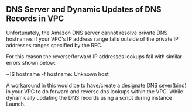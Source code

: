 DNS Server and Dynamic Updates of DNS Records in VPC
-----------------------------------------------------
Unfortunately, the Amazon DNS server cannot resolve private DNS hostnames if your VPC's IP address range falls outside of the private IP addresses ranges specified by the RFC.

For this reason the reverse/forward IP addresses lookups fail with similar errors shown below:

~]$ hostname -f
hostname: Unknown host

A workaround in this would be to have/create a designate DNS sever(bind) in your VPC  to do forward and reverse dns lookups within the VPC.
While dynamically updating the DNS records using a script during instance Launch.

